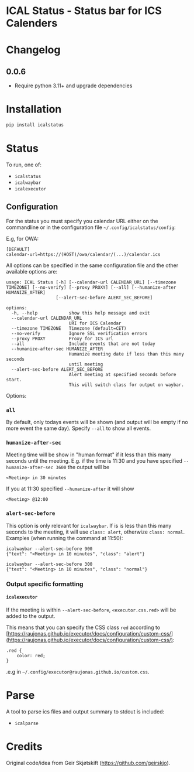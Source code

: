 # ICAL Status - Status bar for ICS Calenders

# Changelog

## 0.0.6
- Require python 3.11+ and upgrade dependencies

# Installation

```bash
pip install icalstatus
```

# Status

To run, one of:

- `icalstatus`
- `icalwaybar`
- `icalexecutor`

## Configuration

For the status you must specify you calendar URL either on the commandline or in the
configuration file `~/.config/icalstatus/config`:

E.g, for OWA:

```
[DEFAULT]
calendar-url=https://(HOST)/owa/calendar/(...)/calendar.ics
```

All options can be specified in the same configuration file and
the other available options are:

```
usage: ICAL Status [-h] [--calendar-url CALENDAR_URL] [--timezone TIMEZONE] [--no-verify] [--proxy PROXY] [--all] [--humanize-after HUMANIZE_AFTER]
                   [--alert-sec-before ALERT_SEC_BEFORE]

options:
  -h, --help            show this help message and exit
  --calendar-url CALENDAR_URL
                        URI for ICS Calendar
  --timezone TIMEZONE   Timezone (default=CET)
  --no-verify           Ignore SSL verification errors
  --proxy PROXY         Proxy for ICS url
  --all                 Include events that are not today
  --humanize-after-sec HUMANIZE_AFTER
                        Humanize meeting date if less than this many seconds
                        until meeting
  --alert-sec-before ALERT_SEC_BEFORE
                        Alert meeting at specified seconds before start.
                        This will switch class for output on waybar.
```

Options:

### `all`

By default, only todays events will be shown (and output will be empty if
no more event the same day). Specify `--all` to show all events.

### `humanize-after-sec`

Meeting time will be show in "human format" if it less than this
many seconds until the meeting. E.g. if the time is 11:30 and you
have specified `--humanize-after-sec 3600` the output will be

```
<Meeting> in 30 minutes
```

If you at 11:30 specified `--humanize-after` it will show

```
<Meeting> @12:00
```

### `alert-sec-before`

This option is only relevant for `icalwaybar`. If is is less than this
many seconds to the meeting, it will use `class: alert`, otherwize
`class: normal`. Examples (when running the command at 11:50):

```
icalwaybar --alert-sec-before 900
{"text": "<Meeting> in 10 minutes", "class": "alert"}
```

```
icalwaybar --alert-sec-before 300
{"text": "<Meeting> in 10 minutes", "class": "normal"}
```

### Output specific formatting

#### `icalexecutor`

If the meeting is within `--alert-sec-before`, `<executor.css.red>` will be added to the output.

This means that you can specify the CSS class `red` according to [https://raujonas.github.io/executor/docs/configuration/custom-css/](https://raujonas.github.io/executor/docs/configuration/custom-css/):

```
.red {
    color: red;
}
```

.e.g in `~/.config/executor@raujonas.github.io/custom.css`.

# Parse

A tool to parse ics files and output summary to stdout is included:

- `icalparse`

# Credits

Original code/idea from Geir Skjøtskift (https://github.com/geirskjo).
